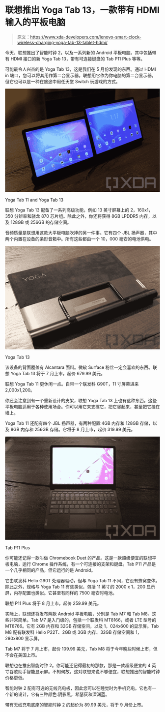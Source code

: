 # 联想推出 Yoga Tab 13，一款带有 HDMI 输入的平板电脑

> 原文：<https://www.xda-developers.com/lenovo-smart-clock-wireless-charging-yoga-tab-13-tablet-hdmi/>

今天，联想推出了智能时钟 2，以及一系列新的 Android 平板电脑。其中包括带有 HDMI 接口的新 Yoga Tab 13，带有可连接键盘的 Tab P11 Plus 等等。

可能最令人兴奋的是 Yoga Tab 13，这是我们在 5 月份发现的东西。通过 HDMI in 端口，您可以将其用作第二台显示器。联想用它作为你电脑的第二台显示器，但它也可以是一种在旅途中用任天堂 Switch 玩游戏的方式。

 <picture>![Angled view of Yoga Tab 11 and Yoga Tab 13](img/e476ba77ce914a79ca19554e72d6d5c8.png)</picture> 

Yoga Tab 11 and Yoga Tab 13

联想 Yoga Tab 13 配备了一系列高级功能，例如 13 英寸屏幕上的 2，160x1，350 分辨率和骁龙 870 芯片组。除此之外，你还将获得 8GB LPDDR5 内存，以及 128GB 或 256GB 的存储空间。

音频质量是联想用这款大平板电脑吹捧的另一件事。它有四个 JBL 扬声器，其中两个内置在设备的条形音箱中。所有这些都由一个 10，000 毫安的电池供电。

 <picture>![Lenovo Yoga Tab 13 lying face-down](img/7160abff96c1d1d9f65fd3844c2007ba.png)</picture> 

Yoga Tab 13

该设备的背面覆盖有 Alcantara 面料。微软 Surface 粉丝一定会喜欢的东西。联想 Yoga Tab 13 将于 7 月上市，起价 679.99 美元。

联想 Yoga Tab 11 更休闲一点。自带一个联发科 G90T，11 寸屏幕进来 2,000x1,200。

你还会注意到有一个重新设计的支架，联想 Yoga Tab 13 上也有这种东西。这些平板电脑适用于各种使用场合。你可以用它来支撑它，把它竖起来，甚至把它挂在墙上。

Yoga Tab 11 还配有四个 JBL 扬声器，有两种配置:4GB 内存和 128GB 存储，以及 8GB 内存和 256GB 存储。它将于 8 月上市，起价 319.99 美元。

 <picture>![Lenovo Tab P11 Plus with keyboard attached](img/efc40879da3da3b3e32c79fb172dccc8.png)</picture> 

Tab P11 Plus

你可能还记得一款叫做 Chromebook Duet 的产品。这是一款超级便宜的联想平板电脑，运行 Chrome 操作系统，有一个可连接的支架和键盘。Tab P11 产品是一个几乎相同的产品，但它运行的是 Android。

它由联发科 Helio G90T 处理器驱动，但与 Yoga Tab 11 不同，它没有蜂窝变体。除此之外，规格与 Yoga Tab 11 有些类似，包括 11 英寸的 2000 x 1，200 显示屏，内存配置也类似。它甚至有同样的 7500 毫安时电池。

联想 P11 Plus 将于 8 月上市，起价 259.99 美元。

实际上，联想还将发布两款 Android 平板电脑，分别是 Tab M7 和 Tab M8。这些非常简单。Tab M7 是入门级的，包括一个联发科 MT8166，或者 LTE 型号的 MT8766。它有 2GB 内存和 32GB 存储空间，以及 1，024x600 的显示屏。Tab M8 配有联发科 Helio P22T、2GB 或 3GB 内存、32GB 存储空间和 1，280x800 显示屏。

Tab M7 将于 7 月上市，起价 109.99 美元，Tab M8 将于今年晚些时候上市，但不会在美国上市。

联想也在推出智能时钟 2。你可能还记得最初的那款，那是一款超级便宜的 4 英寸谷歌助手智能显示屏。不知何故，这对联想来说不够便宜，联想推出的智能时钟价格更低。

智能时钟 2 配有可选的无线充电板，因此您可以在睡觉时为手机充电。它也有一个新的设计，它有三种颜色:阴影黑，希瑟灰和深渊蓝。

带有无线充电底座的智能时钟 2 的起价为 89.99 美元，将于 9 月份上市。